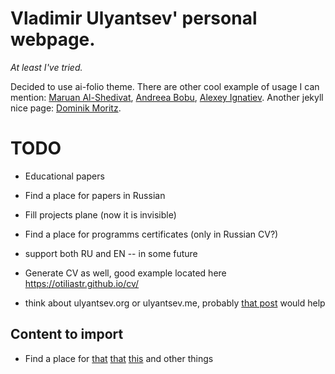 # Vladimir Ulyantsev' personal webpage.

*At least I've tried.*

Decided to use ai-folio theme. There are other cool example of usage I can mention:
[Maruan Al-Shedivat](https://www.cs.cmu.edu/~mshediva/),
[Andreea Bobu](https://andreea7b.github.io/),
[Alexey Ignatiev](https://alexeyignatiev.github.io/).
Another jekyll nice page: [Dominik Moritz](https://www.domoritz.de/).

# TODO

* Educational papers
* Find a place for papers in Russian
* Fill projects plane (now it is invisible)
* Find a place for programms certificates (only in Russian CV?)

* support both RU and EN -- in some future
* Generate CV as well, good example located here https://otiliastr.github.io/cv/
* think about ulyantsev.org or ulyantsev.me, probably 
[that post](https://devopsx.com/static-website-hosting-in-2019/) would help

## Content to import

* Find a place for 
[that](https://rg.ru/2020/09/15/reg-szfo/uchenye-nauchili-kompiuternuiu-programmu-vyiavliat-bolezni-kishechnika.html) 
[that](https://scaf-spb.ru/files/program_pc_26_09.pdf)
[this](https://echo.msk.ru/amp/programs/beseda/2720811-echo/)
and other things
